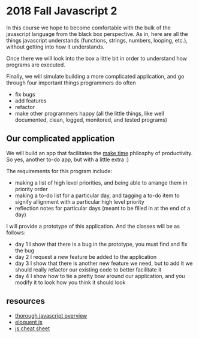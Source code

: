 # 2018 Fall Javascript 2

In this course we hope to become comfortable with the bulk of the javascript
language from the black box perspective. As in, here are all the things
javascript understands (functions, strings, numbers, looping, etc.), without
getting into how it understands.

Once there we will look into the box a little bit in order to understand how
programs are executed.

Finally, we will simulate building a more complicated application, and go
through four important things programmers do often

* fix bugs
* add features
* refactor
* make other programmers happy (all the little things, like well documented,
  clean, logged, monitored, and tested programs)

## Our complicated application

We will build an app that facilitates the [make time](https://www.amazon.com/dp/B078QSCM3V/ref=dp-kindle-redirect?_encoding=UTF8&btkr=1) philosphy of productivity. So yes, another to-do app, but with a little extra :)

The requirements for this program include:
* making a list of high level priorities, and being able to arrange them in
  priority order
* making a to-do list for a particular day, and tagging a to-do item to signify
  allignment with a particular high level priority
* reflection notes for particular days (meant to be filled in at the end of a
  day)


I will provide a prototype of this application. And the classes will be as
follows:

* day 1 I show that there is a bug in the prototype, you must find and fix the bug
* day 2 I request a new feature be added to the application
* day 3 I show that there is another new feature we need, but to add it we
  should really refactor our existing code to better facilitate it
* day 4 I show how to tie a pretty bow around our application, and you modify it
  to look how you think it should look


## resources
* [thorough javascript overview](https://github.com/getify/You-Dont-Know-JS)
* [eloquent js](https://eloquentjavascript.net/)
* [js cheat sheet](https://htmlcheatsheet.com/js/)
